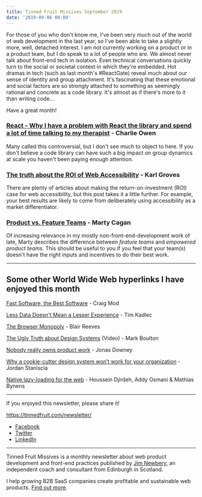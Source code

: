 ```yaml
---
title: Tinned Fruit Missives September 2019
date: '2019-09-06 00:00'
---
```


For those of you who don't know me, I've been very much out of the world of web development in the last year, so I've been able to take a slightly more, well, detached interest. I am not currently working on a product or in a product team, but I do speak to a lot of people who are. We almost never talk about front-end tech in isolation. Even technical conversations quickly turn to the social or societal context in which they're embedded. Hot dramas in tech (such as last month's #ReactGate) reveal much about our sense of identity and group attachment. It's fascinating that these emotional and social factors are so strongly attached to something as seemingly rational and concrete as a code library. It's almost as if there's more to it than writing code...

Have a great month!

### [React - Why I have a problem with React the library and spend a lot of time talking to my therapist](https://sonniesedge.co.uk/posts/react) - Charlie Owen

Many called this controversial, but I don't see much to object to here. If you don't believe a code library can have such a big impact on group dynamics at scale you haven't been paying enough attention.

### [The truth about the ROI of Web Accessibility](https://karlgroves.com/2019/08/27/the-truth-about-the-roi-of-web-accessibility) - Karl Groves

There are plenty of articles about making the return-on-investment (ROI) case for web accessibility, but this post takes it a little further. For example, your best results are likely to come from deliberately using accessibility as a market differentiator.

### [Product vs. Feature Teams](https://svpg.com/product-vs-feature-teams/) - Marty Cagan

Of increasing relevance in my mostly non-front-end-development work of late, Marty describes the difference between _feature teams_ and _empowered product teams_. This should be useful to you if you feel that your team(s) doesn't have the right inputs and incentives to do their best work.

---

## Some other World Wide Web hyperlinks I have enjoyed this month

[Fast Software, the Best Software](https://craigmod.com/essays/fast_software/) - Craig Mod

[Less Data Doesn't Mean a Lesser Experience](https://timkadlec.com/remembers/2019-08-30-less-data-doesnt-mean-a-lesser-experience/) - Tim Kadlec

[The Browser Monopoly](http://blairreeves.me/2019/08/20/the-browser-monopoly/) - Blair Reeves

[The Ugly Truth about Design Systems](https://vimeo.com/356885057) (Video) - Mark Boulton

[Nobody really owns product work](https://m.signalvnoise.com/nobody-really-owns-product-work/) - Jonas Downey

[Why a cookie-cutter design system won’t work for your organization](https://www.abstract.com/blog/cookie-cutter-design-system-lyft/) - Jordan Staniscia

[Native lazy-loading for the web](https://web.dev/native-lazy-loading) - Houssein Djirdeh, Addy Osmani & Mathias Bynens

---

If you enjoyed this newsletter, please share it!

https://tinnedfruit.com/newsletter/

* [Facebook](https://v.gd/Yq5MWW)
* [Twitter](https://v.gd/1SYOdJ)
* [LinkedIn](https://v.gd/LevaZh)

---

Tinned Fruit Missives is a monthly newsletter about web product development and front-end practices published by [Jim Newbery](https://tinnedfruit.com), an independent coach and consultant from Edinburgh in Scotland.

I help growing B2B SaaS companies create profitable and sustainable web products. [Find out more](https://tinnedfruit.com).
